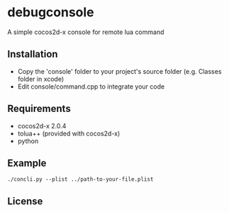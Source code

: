 debugconsole
============

A simple cocos2d-x console for remote lua command

## Installation
* Copy the 'console' folder to your project's source folder (e.g. Classes folder in xcode)
* Edit console/command.cpp to integrate your code

## Requirements

* cocos2d-x 2.0.4
* tolua++ (provided with cocos2d-x)
* python

## Example

    ./concli.py --plist ../path-to-your-file.plist

## License
